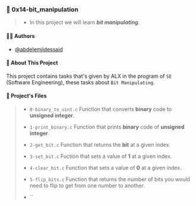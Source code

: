 
### 💬️ 0x14-bit_manipulation

> - In this project we will learn ___bit manipulating___.


#### 👨‍💼️ Authors

- [@abdelemjidessaid](https://www.github.com/abdelemjidessaid)


#### 🚀 About This Project

This project contains tasks that's given by ALX in the program of `SE` (Software Engineering), these tasks about `Bit Manipulating`.
#### 📂️ Project's Files

> - `0-binary_to_uint.c` Function that converts __binary__ code to __unsigned integer__.
>
> - `1-print_binary.c` Function that prints __binary__ code of __unsigned integer__.
>
> - `2-get_bit.c` Function that returns the __bit__ at a given index.
>
> - `3-set_bit.c` Fuction that sets a value of __1__ at a given index.
>
> - `4-clear_bit.c` Function that sets a value of __0__ at a given index.
>
> - `5-flip_bits.c` Function that returns the number of bits you would need to flip to get from one number to another.
>
> - ``
